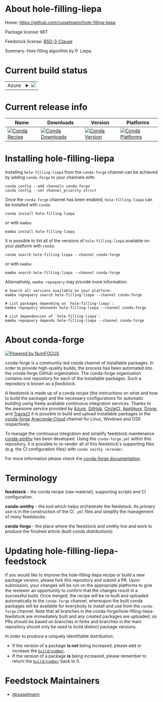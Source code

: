 About hole-filling-liepa
========================

Home: https://github.com/russelmann/hole-filling-liepa

Package license: MIT

Feedstock license: [BSD-3-Clause](https://github.com/conda-forge/hole-filling-liepa-feedstock/blob/main/LICENSE.txt)

Summary: Hole filling algorithm by P. Liepa.

Current build status
====================


<table>
    
  <tr>
    <td>Azure</td>
    <td>
      <details>
        <summary>
          <a href="https://dev.azure.com/conda-forge/feedstock-builds/_build/latest?definitionId=16481&branchName=main">
            <img src="https://dev.azure.com/conda-forge/feedstock-builds/_apis/build/status/hole-filling-liepa-feedstock?branchName=main">
          </a>
        </summary>
        <table>
          <thead><tr><th>Variant</th><th>Status</th></tr></thead>
          <tbody><tr>
              <td>linux_64_python3.10.____cpython</td>
              <td>
                <a href="https://dev.azure.com/conda-forge/feedstock-builds/_build/latest?definitionId=16481&branchName=main">
                  <img src="https://dev.azure.com/conda-forge/feedstock-builds/_apis/build/status/hole-filling-liepa-feedstock?branchName=main&jobName=linux&configuration=linux_64_python3.10.____cpython" alt="variant">
                </a>
              </td>
            </tr><tr>
              <td>linux_64_python3.11.____cpython</td>
              <td>
                <a href="https://dev.azure.com/conda-forge/feedstock-builds/_build/latest?definitionId=16481&branchName=main">
                  <img src="https://dev.azure.com/conda-forge/feedstock-builds/_apis/build/status/hole-filling-liepa-feedstock?branchName=main&jobName=linux&configuration=linux_64_python3.11.____cpython" alt="variant">
                </a>
              </td>
            </tr><tr>
              <td>linux_64_python3.8.____cpython</td>
              <td>
                <a href="https://dev.azure.com/conda-forge/feedstock-builds/_build/latest?definitionId=16481&branchName=main">
                  <img src="https://dev.azure.com/conda-forge/feedstock-builds/_apis/build/status/hole-filling-liepa-feedstock?branchName=main&jobName=linux&configuration=linux_64_python3.8.____cpython" alt="variant">
                </a>
              </td>
            </tr><tr>
              <td>linux_64_python3.9.____cpython</td>
              <td>
                <a href="https://dev.azure.com/conda-forge/feedstock-builds/_build/latest?definitionId=16481&branchName=main">
                  <img src="https://dev.azure.com/conda-forge/feedstock-builds/_apis/build/status/hole-filling-liepa-feedstock?branchName=main&jobName=linux&configuration=linux_64_python3.9.____cpython" alt="variant">
                </a>
              </td>
            </tr><tr>
              <td>osx_64_python3.10.____cpython</td>
              <td>
                <a href="https://dev.azure.com/conda-forge/feedstock-builds/_build/latest?definitionId=16481&branchName=main">
                  <img src="https://dev.azure.com/conda-forge/feedstock-builds/_apis/build/status/hole-filling-liepa-feedstock?branchName=main&jobName=osx&configuration=osx_64_python3.10.____cpython" alt="variant">
                </a>
              </td>
            </tr><tr>
              <td>osx_64_python3.11.____cpython</td>
              <td>
                <a href="https://dev.azure.com/conda-forge/feedstock-builds/_build/latest?definitionId=16481&branchName=main">
                  <img src="https://dev.azure.com/conda-forge/feedstock-builds/_apis/build/status/hole-filling-liepa-feedstock?branchName=main&jobName=osx&configuration=osx_64_python3.11.____cpython" alt="variant">
                </a>
              </td>
            </tr><tr>
              <td>osx_64_python3.8.____cpython</td>
              <td>
                <a href="https://dev.azure.com/conda-forge/feedstock-builds/_build/latest?definitionId=16481&branchName=main">
                  <img src="https://dev.azure.com/conda-forge/feedstock-builds/_apis/build/status/hole-filling-liepa-feedstock?branchName=main&jobName=osx&configuration=osx_64_python3.8.____cpython" alt="variant">
                </a>
              </td>
            </tr><tr>
              <td>osx_64_python3.9.____cpython</td>
              <td>
                <a href="https://dev.azure.com/conda-forge/feedstock-builds/_build/latest?definitionId=16481&branchName=main">
                  <img src="https://dev.azure.com/conda-forge/feedstock-builds/_apis/build/status/hole-filling-liepa-feedstock?branchName=main&jobName=osx&configuration=osx_64_python3.9.____cpython" alt="variant">
                </a>
              </td>
            </tr><tr>
              <td>win_64_python3.10.____cpython</td>
              <td>
                <a href="https://dev.azure.com/conda-forge/feedstock-builds/_build/latest?definitionId=16481&branchName=main">
                  <img src="https://dev.azure.com/conda-forge/feedstock-builds/_apis/build/status/hole-filling-liepa-feedstock?branchName=main&jobName=win&configuration=win_64_python3.10.____cpython" alt="variant">
                </a>
              </td>
            </tr><tr>
              <td>win_64_python3.11.____cpython</td>
              <td>
                <a href="https://dev.azure.com/conda-forge/feedstock-builds/_build/latest?definitionId=16481&branchName=main">
                  <img src="https://dev.azure.com/conda-forge/feedstock-builds/_apis/build/status/hole-filling-liepa-feedstock?branchName=main&jobName=win&configuration=win_64_python3.11.____cpython" alt="variant">
                </a>
              </td>
            </tr><tr>
              <td>win_64_python3.8.____cpython</td>
              <td>
                <a href="https://dev.azure.com/conda-forge/feedstock-builds/_build/latest?definitionId=16481&branchName=main">
                  <img src="https://dev.azure.com/conda-forge/feedstock-builds/_apis/build/status/hole-filling-liepa-feedstock?branchName=main&jobName=win&configuration=win_64_python3.8.____cpython" alt="variant">
                </a>
              </td>
            </tr><tr>
              <td>win_64_python3.9.____cpython</td>
              <td>
                <a href="https://dev.azure.com/conda-forge/feedstock-builds/_build/latest?definitionId=16481&branchName=main">
                  <img src="https://dev.azure.com/conda-forge/feedstock-builds/_apis/build/status/hole-filling-liepa-feedstock?branchName=main&jobName=win&configuration=win_64_python3.9.____cpython" alt="variant">
                </a>
              </td>
            </tr>
          </tbody>
        </table>
      </details>
    </td>
  </tr>
</table>

Current release info
====================

| Name | Downloads | Version | Platforms |
| --- | --- | --- | --- |
| [![Conda Recipe](https://img.shields.io/badge/recipe-hole--filling--liepa-green.svg)](https://anaconda.org/conda-forge/hole-filling-liepa) | [![Conda Downloads](https://img.shields.io/conda/dn/conda-forge/hole-filling-liepa.svg)](https://anaconda.org/conda-forge/hole-filling-liepa) | [![Conda Version](https://img.shields.io/conda/vn/conda-forge/hole-filling-liepa.svg)](https://anaconda.org/conda-forge/hole-filling-liepa) | [![Conda Platforms](https://img.shields.io/conda/pn/conda-forge/hole-filling-liepa.svg)](https://anaconda.org/conda-forge/hole-filling-liepa) |

Installing hole-filling-liepa
=============================

Installing `hole-filling-liepa` from the `conda-forge` channel can be achieved by adding `conda-forge` to your channels with:

```
conda config --add channels conda-forge
conda config --set channel_priority strict
```

Once the `conda-forge` channel has been enabled, `hole-filling-liepa` can be installed with `conda`:

```
conda install hole-filling-liepa
```

or with `mamba`:

```
mamba install hole-filling-liepa
```

It is possible to list all of the versions of `hole-filling-liepa` available on your platform with `conda`:

```
conda search hole-filling-liepa --channel conda-forge
```

or with `mamba`:

```
mamba search hole-filling-liepa --channel conda-forge
```

Alternatively, `mamba repoquery` may provide more information:

```
# Search all versions available on your platform:
mamba repoquery search hole-filling-liepa --channel conda-forge

# List packages depending on `hole-filling-liepa`:
mamba repoquery whoneeds hole-filling-liepa --channel conda-forge

# List dependencies of `hole-filling-liepa`:
mamba repoquery depends hole-filling-liepa --channel conda-forge
```


About conda-forge
=================

[![Powered by
NumFOCUS](https://img.shields.io/badge/powered%20by-NumFOCUS-orange.svg?style=flat&colorA=E1523D&colorB=007D8A)](https://numfocus.org)

conda-forge is a community-led conda channel of installable packages.
In order to provide high-quality builds, the process has been automated into the
conda-forge GitHub organization. The conda-forge organization contains one repository
for each of the installable packages. Such a repository is known as a *feedstock*.

A feedstock is made up of a conda recipe (the instructions on what and how to build
the package) and the necessary configurations for automatic building using freely
available continuous integration services. Thanks to the awesome service provided by
[Azure](https://azure.microsoft.com/en-us/services/devops/), [GitHub](https://github.com/),
[CircleCI](https://circleci.com/), [AppVeyor](https://www.appveyor.com/),
[Drone](https://cloud.drone.io/welcome), and [TravisCI](https://travis-ci.com/)
it is possible to build and upload installable packages to the
[conda-forge](https://anaconda.org/conda-forge) [Anaconda-Cloud](https://anaconda.org/)
channel for Linux, Windows and OSX respectively.

To manage the continuous integration and simplify feedstock maintenance
[conda-smithy](https://github.com/conda-forge/conda-smithy) has been developed.
Using the ``conda-forge.yml`` within this repository, it is possible to re-render all of
this feedstock's supporting files (e.g. the CI configuration files) with ``conda smithy rerender``.

For more information please check the [conda-forge documentation](https://conda-forge.org/docs/).

Terminology
===========

**feedstock** - the conda recipe (raw material), supporting scripts and CI configuration.

**conda-smithy** - the tool which helps orchestrate the feedstock.
                   Its primary use is in the construction of the CI ``.yml`` files
                   and simplify the management of *many* feedstocks.

**conda-forge** - the place where the feedstock and smithy live and work to
                  produce the finished article (built conda distributions)


Updating hole-filling-liepa-feedstock
=====================================

If you would like to improve the hole-filling-liepa recipe or build a new
package version, please fork this repository and submit a PR. Upon submission,
your changes will be run on the appropriate platforms to give the reviewer an
opportunity to confirm that the changes result in a successful build. Once
merged, the recipe will be re-built and uploaded automatically to the
`conda-forge` channel, whereupon the built conda packages will be available for
everybody to install and use from the `conda-forge` channel.
Note that all branches in the conda-forge/hole-filling-liepa-feedstock are
immediately built and any created packages are uploaded, so PRs should be based
on branches in forks and branches in the main repository should only be used to
build distinct package versions.

In order to produce a uniquely identifiable distribution:
 * If the version of a package **is not** being increased, please add or increase
   the [``build/number``](https://docs.conda.io/projects/conda-build/en/latest/resources/define-metadata.html#build-number-and-string).
 * If the version of a package **is** being increased, please remember to return
   the [``build/number``](https://docs.conda.io/projects/conda-build/en/latest/resources/define-metadata.html#build-number-and-string)
   back to 0.

Feedstock Maintainers
=====================

* [@russelmann](https://github.com/russelmann/)

